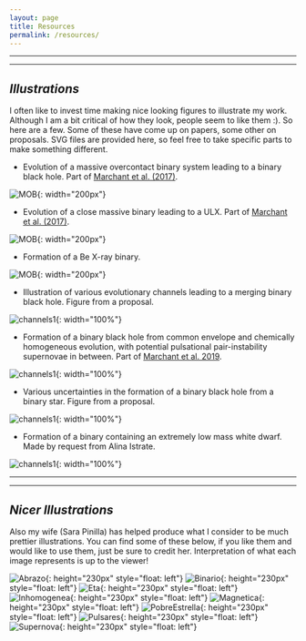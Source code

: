 ```yaml
---
layout: page
title: Resources
permalink: /resources/
---
```



****
----
## _Illustrations_

I often like to invest time making nice looking figures to illustrate my work. Although I am a bit critical
of how they look, people seem to like them :). So here are a few. Some of these have come up on papers, some other on
proposals. SVG files are provided here, so feel free to take specific parts to make something different.

- Evolution of a massive overcontact binary system leading to a binary black hole. Part of [Marchant et al. (2017)](https://ui.adsabs.harvard.edu/abs/2017A%26A...604A..55M/abstract).

![MOB](/assets/illustration/MOB.svg){: width="200px"}

- Evolution of a close massive binary leading to a ULX. Part of [Marchant et al. (2017)](https://ui.adsabs.harvard.edu/abs/2017A%26A...604A..55M/abstract).

![MOB](/assets/illustration/ULX.svg){: width="200px"}

- Formation of a Be X-ray binary. 

![MOB](/assets/illustration/be.svg){: width="200px"}

- Illustration of various evolutionary channels leading to a merging binary black hole. Figure from a proposal.

![channels1](/assets/illustration/channels.svg){: width="100%"}

- Formation of a binary black hole from common envelope and chemically homogeneous evolution, with potential pulsational pair-instability supernovae in between.
Part of [Marchant et al. 2019](https://ui.adsabs.harvard.edu/abs/2019ApJ...882...36M/abstract).

![channels1](/assets/illustration/channels_CE_vs_CHE.svg){: width="100%"}

- Various uncertainties in the formation of a binary black hole from a binary star. Figure from a proposal.

![channels1](/assets/illustration/diagram_flow.svg){: width="100%"}

- Formation of a binary containing an extremely low mass white dwarf. Made by request from Alina Istrate.

![channels1](/assets/illustration/ELM.svg){: width="100%"}

****
----
## _Nicer Illustrations_

Also my wife (Sara Pinilla) has helped produce what I consider to be much prettier illustrations. You can find some
of these below, if you like them and would like to use them, just be sure to credit her. Interpretation of what each
image represents is up to the viewer!

![Abrazo](/assets/illustration/Abrazo.png){: height="230px" style="float: left"}
![Binario](/assets/illustration/Binario.png){: height="230px" style="float: left"}
![Eta](/assets/illustration/Eta.png){: height="230px" style="float: left"}
![Inhomogenea](/assets/illustration/Inhomogenea.png){: height="230px" style="float: left"}
![Magnetica](/assets/illustration/Magnetica.png){: height="230px" style="float: left"}
![PobreEstrella](/assets/illustration/PobreEstrella.png){: height="230px" style="float: left"}
![Pulsares](/assets/illustration/Pulsares.png){: height="230px" style="float: left"}
![Supernova](/assets/illustration/Supernova.png){: height="230px" style="float: left"}

